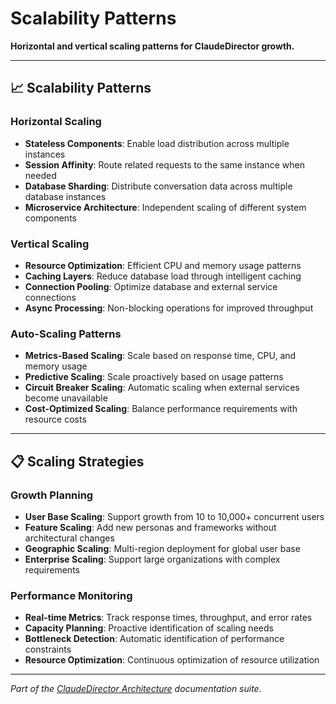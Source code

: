 # Scalability Patterns

**Horizontal and vertical scaling patterns for ClaudeDirector growth.**

---

## 📈 **Scalability Patterns**

### **Horizontal Scaling**
- **Stateless Components**: Enable load distribution across multiple instances
- **Session Affinity**: Route related requests to the same instance when needed
- **Database Sharding**: Distribute conversation data across multiple database instances
- **Microservice Architecture**: Independent scaling of different system components

### **Vertical Scaling**
- **Resource Optimization**: Efficient CPU and memory usage patterns
- **Caching Layers**: Reduce database load through intelligent caching
- **Connection Pooling**: Optimize database and external service connections
- **Async Processing**: Non-blocking operations for improved throughput

### **Auto-Scaling Patterns**
- **Metrics-Based Scaling**: Scale based on response time, CPU, and memory usage
- **Predictive Scaling**: Scale proactively based on usage patterns
- **Circuit Breaker Scaling**: Automatic scaling when external services become unavailable
- **Cost-Optimized Scaling**: Balance performance requirements with resource costs

---

## 📋 **Scaling Strategies**

### **Growth Planning**
- **User Base Scaling**: Support growth from 10 to 10,000+ concurrent users
- **Feature Scaling**: Add new personas and frameworks without architectural changes
- **Geographic Scaling**: Multi-region deployment for global user base
- **Enterprise Scaling**: Support large organizations with complex requirements

### **Performance Monitoring**
- **Real-time Metrics**: Track response times, throughput, and error rates
- **Capacity Planning**: Proactive identification of scaling needs
- **Bottleneck Detection**: Automatic identification of performance constraints
- **Resource Optimization**: Continuous optimization of resource utilization

---

*Part of the [ClaudeDirector Architecture](../OVERVIEW.md) documentation suite.*
